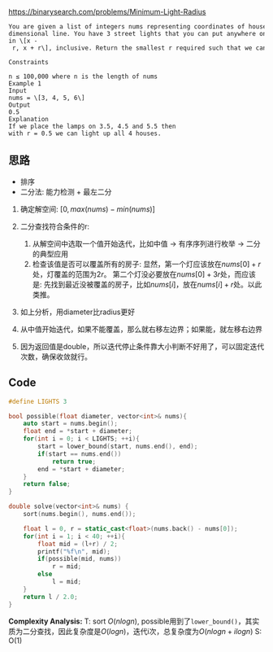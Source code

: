 https://binarysearch.com/problems/Minimum-Light-Radius
```
You are given a list of integers nums representing coordinates of houses on a 1-dimensional line. You have 3 street lights that you can put anywhere on the coordinate line and a light at coordinate x lights up houses in \[x - r, x + r\], inclusive. Return the smallest r required such that we can place the 3 lights and all the houses are lit up.  
  
Constraints  
  
n ≤ 100,000 where n is the length of nums  
Example 1  
Input  
nums = \[3, 4, 5, 6\]  
Output  
0.5  
Explanation  
If we place the lamps on 3.5, 4.5 and 5.5 then with r = 0.5 we can light up all 4 houses.
```

## 思路
-   排序
-   二分法: 能力检测 + 最左二分

1. 确定解空间: $[0, max(nums)-min(nums)]$

2. 二分查找符合条件的r:
	1. 从解空间中选取一个值开始迭代，比如中值 -> 有序序列进行枚举 -> 二分的典型应用
	2. 检查该值是否可以覆盖所有的房子: 显然，第一个灯应该放在$nums[0]+r$处，灯覆盖的范围为$2r$。 第二个灯没必要放在$nums[0]+3r$处，而应该是: 先找到最近没被覆盖的房子，比如$nums[i]$，放在$nums[i]+r$处。以此类推。
3. 如上分析，用diameter比radius更好
4. 从中值开始迭代，如果不能覆盖，那么就右移左边界；如果能，就左移右边界
5. 因为返回值是double，所以迭代停止条件靠大小判断不好用了，可以固定迭代次数，确保收敛就行。
## Code
```cpp
#define LIGHTS 3

bool possible(float diameter, vector<int>& nums){
    auto start = nums.begin();
    float end = *start + diameter;
    for(int i = 0; i < LIGHTS; ++i){
        start = lower_bound(start, nums.end(), end);
        if(start == nums.end())
            return true;
        end = *start + diameter;
    }
    return false;
}

double solve(vector<int>& nums) {
    sort(nums.begin(), nums.end());

    float l = 0, r = static_cast<float>(nums.back() - nums[0]);
    for(int i = 1; i < 40; ++i){
        float mid = (l+r) / 2;
        printf("%f\n", mid);
        if(possible(mid, nums))
            r = mid;
        else
            l = mid;
    }
    return l / 2.0;
}
```

**Complexity Analysis:**
T: sort $O(nlogn)$, possible用到了`lower_bound()`，其实质为二分查找，因此复杂度是$O(logn)$，迭代i次，总复杂度为$O(nlogn + ilogn)$
S: O(1)